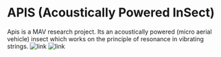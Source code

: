 # APIS (Acoustically Powered InSect)
Apis is a MAV research project. Its an acoustically powered (micro aerial vehicle) insect which works on the principle of resonance in vibrating strings.
![link](https://drive.google.com/drive/u/0/folders/1tF6nTCSEap7JyMxT68T6beBfVyaCpIw7)
![link](https://drive.google.com/drive/u/0/folders/1tF6nTCSEap7JyMxT68T6beBfVyaCpIw7)
